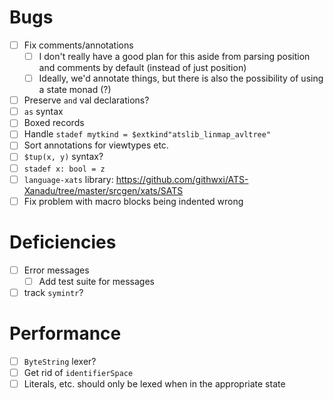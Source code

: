 # Bugs
- [ ] Fix comments/annotations
  - [ ] I don't really have a good plan for this aside from parsing position and
    comments by default (instead of just position)
  - [ ] Ideally, we'd annotate things, but there is also the possibility of
    using a state monad (?)
- [ ] Preserve `and` val declarations?
- [ ] `as` syntax
- [ ] Boxed records
- [ ] Handle `stadef mytkind = $extkind"atslib_linmap_avltree"`
- [ ] Sort annotations for viewtypes etc.
- [ ] `$tup(x, y)` syntax?
- [ ] `stadef x: bool = z`
- [ ] `language-xats` library: https://github.com/githwxi/ATS-Xanadu/tree/master/srcgen/xats/SATS
- [ ] Fix problem with macro blocks being indented wrong
# Deficiencies
- [ ] Error messages
  - [ ] Add test suite for messages
- [ ] track `symintr`?
# Performance
- [ ] `ByteString` lexer?
- [ ] Get rid of `identifierSpace`
- [ ] Literals, etc. should only be lexed when in the appropriate state
